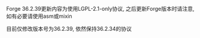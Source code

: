 Forge 36.2.39更新内容为使用LGPL-2.1-only协议, 之后更新Forge版本时请注意, 如有必要请使用asm或mixin

目前仅修改版本号为36.2.39, 依然保持36.2.34的协议
